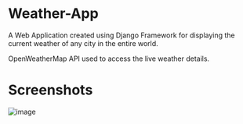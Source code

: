 # Weather-App
A Web Application created using Django Framework for displaying the current weather of any city in the entire world.

OpenWeatherMap API used to access the live weather details.

# Screenshots 
![image](https://github.com/geek-anish/Weather-App/assets/51984675/3cf8a1fa-415a-433b-a2a1-f661a6517588)

